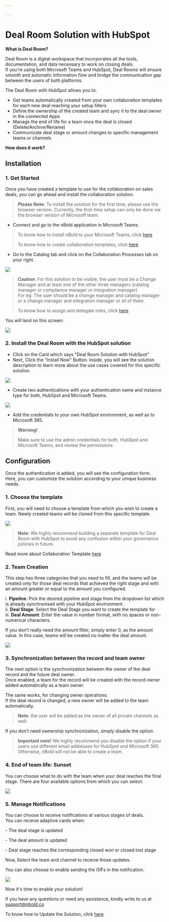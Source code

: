 ```yaml
---

---
```

# Deal Room Solution with HubSpot

  
**What is Deal Room?**

Deal Room is a digital workspace that incorporates all the tools, documentation, and data necessary to work on closing deals.  
If you're using both Microsoft Teams and HubSpot, Deal Rooms will ensure smooth and automatic information flow and bridge the communication gap between the users of both platforms.

The Deal Room with HubSpot allows you to:

* Get teams automatically created from your own collaboration templates for each new deal reaching your setup filters
* Define the ownership of the created team and sync it to the deal owner in the connected Apps
* Manage the end of life for a team once the deal is closed (Delete/Archive/Rename)
* Communicate deal stage or amount changes to specific management teams or channels

**How does it work?**

## Installation

### 1. **Get Started**

Once you have created a template to use for the collaboration on sales deals, you can go ahead and install the collaboration solution.

> **Please Note:** To install the solution for the first time, please use the browser version. Currently, the first-time setup can only be done via the browser version of Microsoft team.

* Connect and go to the nBold application in Microsoft Teams.

> To know how to install nBold to your Microsoft Teams, click [here](/administrator-guide/Installation)
>
> To know how to create collaboration templates, click [here](/catalog-manager-guide/collaboration-templates/create-a-new-collaboration-template)

* Go to the Catalog tab and click on the Collaboration Processes tab on your right.

![](/media/screenshot-2022-11-07-at-15-52-01.png)

> **Caution**: For this solution to be visible, the user must be a Change Manager and at least one of the other three managers (catalog manager or compliance manager or integration manager)  
> For eg: The user should be a change manager and catalog manager or a change manager and integration manager or all of them.
>
> To know how to assign and delegate roles, click [here](https://docs.nbold.co/administrator-guide/delegate-template-catalog-administration.html)

You will land on this screen:

![](/media/screenshot-2022-11-07-at-15-30-31.png)

### 2. **Install the Deal Room with the HubSpot solution**

* Click on the Card which says "Deal Room Solution with HubSpot"
* Next, Click the "Install Now" Button. Inside, you will see the solution description to learn more about the use cases covered for this specific solution.

![](/media/screenshot-2022-11-07-at-15-32-10.png)

* Create two authentications with your authentication name and instance type for both, HubSpot and Microsoft Teams.

![](/media/screenshot-2022-11-07-at-15-34-26.png)

* Add the credentials to your own HubSpot environment, as well as to Microsoft 365.

> **Warning!**
>
> Make sure to use the admin credentials for both, HubSpot and Microsoft Teams, and review the permissions.

## Configuration

Once the authentication is added, you will see the configuration form.  
Here, you can customize the solution according to your unique business needs.

### 1. **Choose the template**

First, you will need to choose a template from which you wish to create a team.  Newly created teams will be cloned from this specific template.

![](https://user-images.githubusercontent.com/112711544/199476804-1e1f31b4-9c84-4046-aa79-d59dc45c1bc6.png)

> **Note**: We highly recommend building a separate template for Deal Room with HubSpot to avoid any confusion within your governance policies in future.

Read more about Collaboration Template [here](https://docs.nbold.co/collaboration-templates/create-a-new-collaboration-template.html#_1-create-a-team-that-will-be-the-original-team-for-the-template)

### 2. **Team Creation**

This step has three categories that you need to fill, and the teams will be created only for those deal records that achieved the right stage and with an amount greater or equal to the amount you configured.

i. **Pipeline**: Pick the desired pipeline and stage from the dropdown list which is already synchronised with your HubSpot environment.  
ii. **Deal Stage**: Select the Deal Stage you want to create the template for  
iii. **Deal Amount**: Enter the value in number format, with no spaces or non-numerical characters.

If you don’t really need the amount filter, simply enter 0, as the amount value. In this case, teams will be created no matter the deal amount.

![](https://user-images.githubusercontent.com/112711544/199488873-c0383d14-7b70-47bb-bd56-75aeb647080e.png)

### 3. **Synchronization between the record and team owner**

The next option is the synchronization between the owner of the deal record and the future deal owner.  
Once enabled, a team for the record will be created with the record owner added automatically as a team owner.

The same works, for changing owner operations:  
If the deal record is changed, a new owner will be added to the team automatically.

> **Note**: the user will be added as the owner of all private channels as well.

If you don’t need ownership synchronization, simply disable the option.

> **Important note!** We highly recommend you disable the option if your users use different email addresses for HubSpot and Microsoft 365. Otherwise, nBold will not be able to create a team.

### 4. **End of team life: Sunset**

You can choose what to do with the team when your deal reaches the final stage. There are four available options from which you can select.

![](/media/screenshot-2022-11-03-at-11-00-30.png)

### 5. **Manage Notifications**

You can choose to receive notifications at various stages of deals.  
You can receive adaptive cards when:

\- The deal stage is updated

\- The deal amount is updated

\- Deal stage reaches the corresponding closed won or closed lost stage

Now, Select the team and channel to receive those updates.

You can also choose to enable sending the GIFs in the notification.

![](/media/screenshot-2022-11-03-at-15-09-57.png)

Now it's time to enable your solution!

If you have any questions or need any assistance, kindly write to us at [support@nbold.co](mailto:support@nbold.co)

To know how to Update the Solution, click [here](/connected-apps/hubspot/Update%20and%20Uninstall%20HubSpot%20Solution)